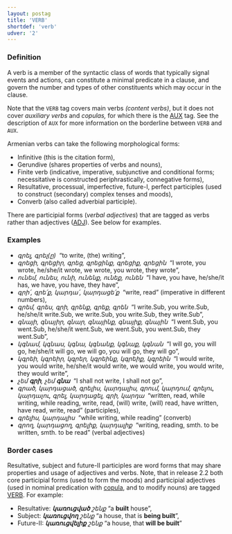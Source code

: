 ```yaml
---
layout: postag
title: 'VERB'
shortdef: 'verb'
udver: '2'
---
```


### Definition

A verb is a member of the syntactic class of words that typically
signal events and actions, can constitute a minimal predicate in a
clause, and govern the number and types of other constituents which
may occur in the clause.

Note that the `VERB` tag covers main verbs _(content verbs)_, but it does not cover _auxiliary verbs_ and _copulas,_ for which there is
the [AUX]() tag.
See the description of `AUX` for more information on the borderline between `VERB` and `AUX`.

Armenian verbs can take the following morphological forms:

- Infinitive (this is the citation form),
- Gerundive (shares properties of verbs and nouns),
- Finite verb (indicative, imperative, subjunctive and conditional forms; necessitative is constructed periphrastically, connegative forms),
- Resultative, processual, imperfective, future-I, perfect participles (used to construct (secondary) complex tenses and moods),
- Converb (also called adverbial participle).

There are participial forms (_verbal adjectives_) that are tagged as verbs rather than adjectives ([ADJ]()). See below for examples.

### Examples

- _գրել, գրել(ը)_ &nbsp;“to write, (the) writing”,
- _գրեցի, գրեցիր, գրեց, գրեցինք, գրեցիք, գրեցին_ &nbsp;“I wrote, you wrote, he/she/it wrote, we wrote, you wrote, they wrote”,
- _ունեմ, ունես, ունի, ունենք, ունեք, ունեն_ &nbsp;“I have, you have, he/she/it has, we have, you have, they have”,
- _գրի՛, գրե՛ք, կարդա՛, կարդացե՛ք_ &nbsp;“write, read” (imperative in different numbers),
- _գրեմ, գրես, գրի, գրենք, գրեք, գրեն_ &nbsp;“I write.Sub, you write.Sub, he/she/it write.Sub, we write.Sub, you write.Sub, they write.Sub”,
- _գնայի, գնայիր, գնար, գնայինք, գնայիք, գնային_ &nbsp;“I went.Sub, you went.Sub, he/she/it went.Sub, we went.Sub, you went.Sub, they went.Sub”,
- _կգնամ, կգնաս, կգնա, կգնանք, կգնաք, կգնան_ &nbsp;“I will go, you will go, he/she/it will go, we will go, you will go, they will go”,
- _կգրեի, կգրեիր, կգրեր, կգրեինք, կգրեիք, կգրեին_ &nbsp;“I would write, you would write, he/she/it would write, we would write, you would write, they would write”,
- _չեմ <b>գրի</b>, չեմ <b>գնա</b>_ &nbsp;“I shall not write, I shall not go”, 
- _գրած, կարդացած, գրելիս, կարդալիս, գրում, կարդում, գրելու, կարդալու, գրել, կարդացել, գրի, կարդա_ &nbsp;“written, read, while writing, while reading, write, read, (will) write, (will) read, have written, have read, write, read” (participles),
- _գրելիս, կարդալիս_ &nbsp;“while writing, while reading” (converb)
- _գրող, կարդացող, գրելիք, կարդալիք_ &nbsp;“writing, reading, smth. to be written, smth. to be read” (verbal adjectives)

### Border cases

Resultative, subject and future-II participles are word forms that may share properties and usage of adjectives and verbs. Note, that in release 2.2 both core participial forms (used to form the moods) and participial adjectives (used in nominal predication with [copula](cop), and to modify nouns) are tagged [VERB](). For example:

-	Resultative: _<b>կառուցված</b> շենք_ “a <b>built</b> house”,
-	Subject: _<b>կառուցվող</b> շենք_ “a house, that is <b>being built</b>”,
-	Future-II: _<b>կառուցվելիք</b> շենք_ “a house, that <b>will be built</b>”
